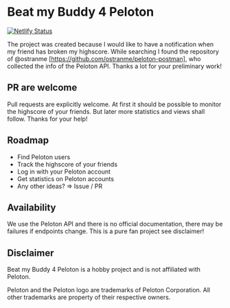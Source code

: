 # Beat my Buddy 4 Peloton

[![Netlify Status](https://api.netlify.com/api/v1/badges/378ad9de-8622-4e14-aa91-789ae3daa608/deploy-status)](https://app.netlify.com/sites/stoic-feynman-7ad45d/deploys)

The project was created because I would like to have a notification when my friend has broken my highscore. While searching I found the repository of @ostranme [https://github.com/ostranme/peloton-postman], who collected the info of the Peloton API. Thanks a lot for your preliminary work!

## PR are welcome
Pull requests are explicitly welcome. At first it should be possible to monitor the highscore of your friends. But later more statistics and views shall follow. Thanks for your help!

## Roadmap

- Find Peloton users
- Track the highscore of your friends
- Log in with your Peloton account
- Get statistics on Peloton accounts
- Any other ideas? => Issue / PR

## Availability

We use the Peloton API and there is no official documentation, there may be failures if endpoints change. This is a pure fan project see disclaimer!


## Disclaimer

Beat my Buddy 4 Peloton is a hobby project and is not affiliated with Peloton.

Peloton and the Peloton logo are trademarks of Peloton Corporation. All other trademarks are property of their respective owners.